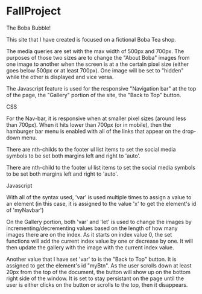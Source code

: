 # FallProject

The Boba Bubble!

This site that I have created is focused on a fictional Boba Tea shop.

The media queries are set with the max width of 500px and 700px. The purposes of those two sizes are to change the "About Boba" images from one image to another when the screen is at a the certain pixel size (either goes below 500px or at least 700px). One image will be set to "hidden" while the other is displayed and vice versa.

The Javascript feature is used for the responsive "Navigation bar" at the top of the page, the "Gallery" portion of the site, the "Back to Top" button. 

CSS

For the Nav-bar, it is responsive when at smaller pixel sizes (around less than 700px). When it hits lower than 700px (or in mobile), then the hamburger bar menu is enabled with all of the links that appear on the drop-down menu.

There are nth-childs to the footer ul list items to set the social media symbols to be set both margins left and right to 'auto'.

There are nth-child to the footer ul list items to set the social media symbols to be set both margins left and right to 'auto'.

Javascript

With all of the syntax used, 'var' is used multiple times to assign a value to an element (in this case,
it is assigned to the value 'x' to get the element's id of 'myNavbar') 

On the Gallery portion, both 'var' and 'let' is used to change the images by incrementing/decrementing values based on the length of how many images there are on the index. As it starts on index value 0, the set functions will add the current index value by one or decrease by one. It will then update the gallery with the image with the current index value.

Another value that I have set 'var' to is the "Back to Top" button. It is assigned to get the element's id "myBtn". As the user scrolls down at least 20px from the top of the document, the button will show up on the bottom right side of the window. It is set to stay persistant on the page until the user is either clicks on the button or scrolls to the top, then it disappears.





